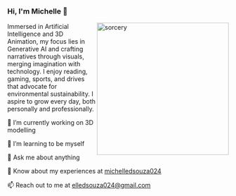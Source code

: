 ### Hi, I'm Michelle :hibiscus:
<img align="right" alt="sorcery" width="300" src="https://i.pinimg.com/564x/70/7c/20/707c20db9e135d7aa914b0971fae05bb.jpg">
<p align="left">
Immersed in Artificial Intelligence and 3D Animation, my focus lies in Generative AI and crafting narratives through visuals, merging imagination with technology. I enjoy reading, gaming, sports, and drives that advocate for environmental sustainability. I aspire to grow every day, both personally and professionally.

🔭 I’m currently working on 3D modelling

🌱 I’m learning to be myself

💬 Ask me about anything

📄 Know about my experiences at <a href="https://linkedin.com/in/michelledsouza024" target="blank">michelledsouza024</a>

📫 Reach out to me at elledsouza024@gmail.com
